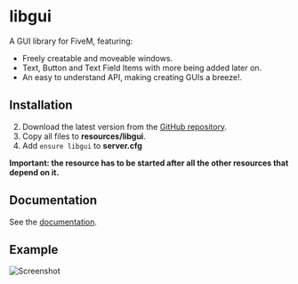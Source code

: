 # libgui

A GUI library for FiveM, featuring:

- Freely creatable and moveable windows.
- Text, Button and Text Field Items with more being added later on.
- An easy to understand API, making creating GUIs a breeze!.

## Installation
2. Download the latest version from the [GitHub repository](https://github.com/FiveM-Scripts/libgui).    
3. Copy all files to **resources/libgui**.
4. Add `ensure libgui` to **server.cfg**

**Important: the resource has to be started after all the other resources that depend on it.**


## Documentation
See the [documentation](https://github.com/FiveM-Scripts/libgui/wiki/Documentation).

## Example
![Screenshot](https://i.imgur.com/ieXgXAS.png)
